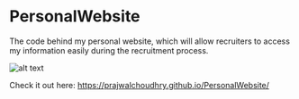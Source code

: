 # PersonalWebsite
The code behind my personal website, which will allow recruiters to access my information easily during the recruitment process.

![alt text](https://user-images.githubusercontent.com/26640767/44039655-84cd395e-9ee7-11e8-8549-5002247da52b.png)


Check it out here: https://prajwalchoudhry.github.io/PersonalWebsite/

